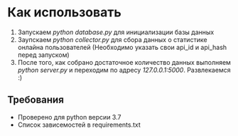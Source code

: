# Как использовать

1. Запускаем *python database.py* для инициализации базы данных
2. Заупскаем *python collector.py* для сбора данных о статистике
онлайна пользователей (Необходимо указать свои api_id и api_hash
перед запуском)
3. После того, как собрано достаточное количество данных выполняем *python server.py*
и переходим по адресу *127.0.0.1:5000*. Развлекаемся :)

## Требования
* Проверено для python версии 3.7
* Список зависемостей в requirements.txt